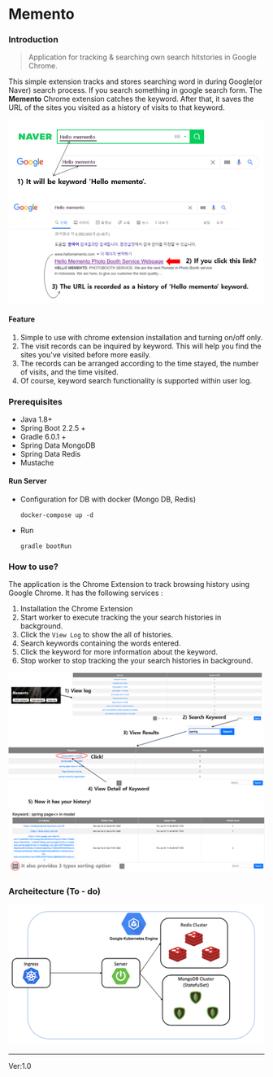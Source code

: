 # Memento

### Introduction

> Application for tracking & searching own search hitstories in Google Chrome.

This simple extension tracks and stores searching word in during Google(or Naver) search process.
If you search something in google search form. The **Memento** Chrome extension catches the keyword. After that, it saves the URL of the sites you visited as a history of visits to that keyword.

![](./readmeimg/Description1.png)
![](./readmeimg/Description2.png)

#### Feature

1. Simple to use with chrome extension installation and turning on/off only.
2. The visit records can be inquired by keyword. This will help you find the sites you've visited before more easily.
3. The records can be arranged according to the time stayed, the number of visits, and the time visited.
4. Of course, keyword search functionality is supported within user log.

### Prerequisites

- Java 1.8+
- Spring Boot 2.2.5 +
- Gradle 6.0.1 +
- Spring Data MongoDB
- Spring Data Redis
- Mustache

#### Run Server

- Configuration for DB with docker (Mongo DB, Redis)

  ```
  docker-compose up -d
  ```

- Run 

  ```
  gradle bootRun
  ```



### How to use?

The application is the Chrome Extension to track browsing history using Google Chrome. It has the following services :

1.  Installation the Chrome Extension
2. Start worker to execute tracking the your search histories in background.
3. Click the  `View Log` to show the all of histories.
4. Search keywords containing the words entered.
5. Click the keyword for more information about the keyword.
6. Stop worker to stop tracking the your search histories in background.

![](./readmeimg/Description3.png)
![](./readmeimg/Description4.png)

### Archeitecture (To - do)

![](./readmeimg/Archeitecture.png)

---
Ver:1.0